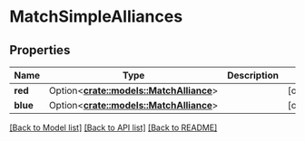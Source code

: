 # MatchSimpleAlliances

## Properties

Name | Type | Description | Notes
------------ | ------------- | ------------- | -------------
**red** | Option<[**crate::models::MatchAlliance**](Match_alliance.md)> |  | [optional]
**blue** | Option<[**crate::models::MatchAlliance**](Match_alliance.md)> |  | [optional]

[[Back to Model list]](../README.md#documentation-for-models) [[Back to API list]](../README.md#documentation-for-api-endpoints) [[Back to README]](../README.md)


